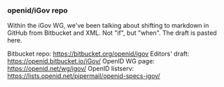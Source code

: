 ### openid/iGov repo
Within the iGov WG, we've been talking about shifting to markdown in GitHub from Bitbucket and XML. Not "if", but "when".
The draft is pasted here.

Bitbucket repo: https://bitbucket.org/openid/igov 
Editors' draft: https://openid.bitbucket.io/iGov/
OpenID WG page: https://openid.net/wg/igov/
OpenID listserv: https://lists.openid.net/pipermail/openid-specs-igov/
